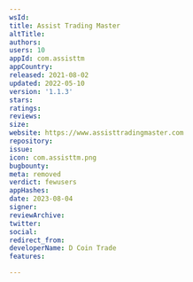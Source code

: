 ```yaml
---
wsId: 
title: Assist Trading Master
altTitle: 
authors: 
users: 10
appId: com.assisttm
appCountry: 
released: 2021-08-02
updated: 2022-05-10
version: '1.1.3'
stars: 
ratings: 
reviews: 
size: 
website: https://www.assisttradingmaster.com
repository: 
issue: 
icon: com.assisttm.png
bugbounty: 
meta: removed
verdict: fewusers
appHashes: 
date: 2023-08-04
signer: 
reviewArchive: 
twitter: 
social: 
redirect_from: 
developerName: D Coin Trade
features: 

---
```


